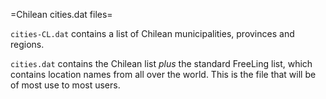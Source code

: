 =Chilean cities.dat files=

`cities-CL.dat` contains a list of Chilean municipalities, provinces and regions.

`cities.dat` contains the Chilean list *plus* the standard FreeLing list, which contains location names from all over the world. This is the file that will be of most use to most users.
